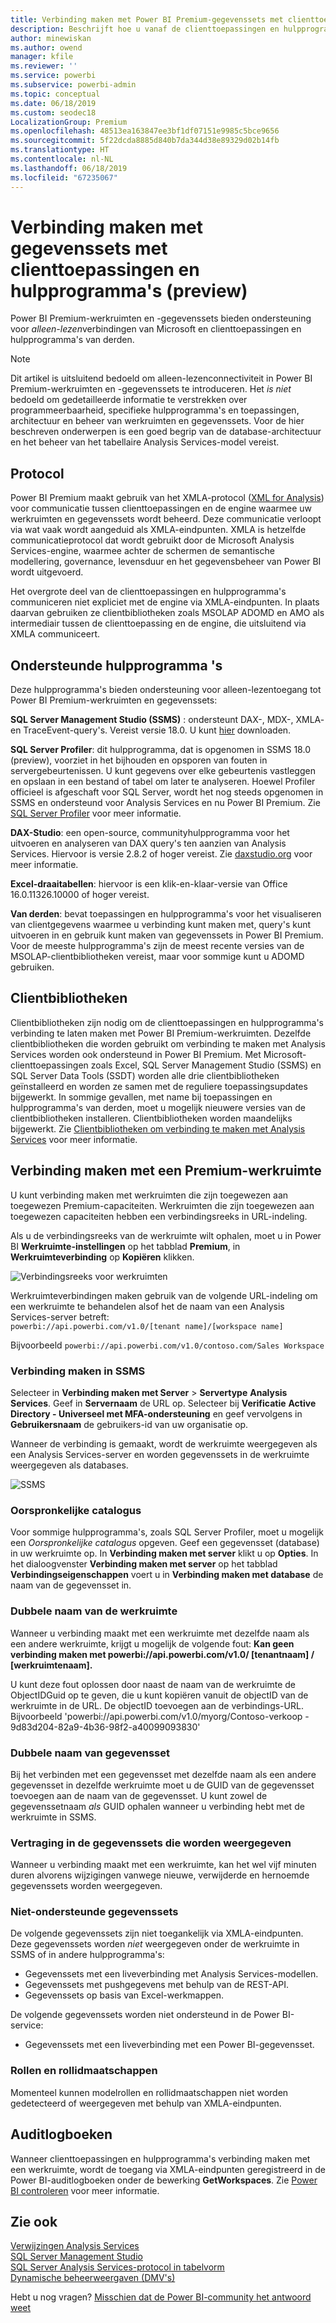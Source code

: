 ```yaml
---
title: Verbinding maken met Power BI Premium-gegevenssets met clienttoepassingen en hulpprogramma's (preview)
description: Beschrijft hoe u vanaf de clienttoepassingen en hulpprogramma's verbinding kunt maken met gegevenssets in Power BI Premium.
author: minewiskan
ms.author: owend
manager: kfile
ms.reviewer: ''
ms.service: powerbi
ms.subservice: powerbi-admin
ms.topic: conceptual
ms.date: 06/18/2019
ms.custom: seodec18
LocalizationGroup: Premium
ms.openlocfilehash: 48513ea163847ee3bf1df07151e9985c5bce9656
ms.sourcegitcommit: 5f22dcda8885d840b7da344d38e89329d02b14fb
ms.translationtype: HT
ms.contentlocale: nl-NL
ms.lasthandoff: 06/18/2019
ms.locfileid: "67235067"
---
```

# <a name="connect-to-datasets-with-client-applications-and-tools-preview"></a>Verbinding maken met gegevenssets met clienttoepassingen en hulpprogramma's (preview)

Power BI Premium-werkruimten en -gegevenssets bieden ondersteuning voor *alleen-lezen*verbindingen van Microsoft en clienttoepassingen en hulpprogramma's van derden. 

> [!NOTE]
> Dit artikel is uitsluitend bedoeld om alleen-lezenconnectiviteit in Power BI Premium-werkruimten en -gegevenssets te introduceren. Het *is niet* bedoeld om gedetailleerde informatie te verstrekken over programmeerbaarheid, specifieke hulpprogramma's en toepassingen, architectuur en beheer van werkruimten en gegevenssets. Voor de hier beschreven onderwerpen is een goed begrip van de database-architectuur en het beheer van het tabellaire Analysis Services-model vereist.

## <a name="protocol"></a>Protocol

Power BI Premium maakt gebruik van het XMLA-protocol ([XML for Analysis](https://docs.microsoft.com/bi-reference/xmla/xml-for-analysis-xmla-reference)) voor communicatie tussen clienttoepassingen en de engine waarmee uw werkruimten en gegevenssets wordt beheerd. Deze communicatie verloopt via wat vaak wordt aangeduid als XMLA-eindpunten. XMLA is hetzelfde communicatieprotocol dat wordt gebruikt door de Microsoft Analysis Services-engine, waarmee achter de schermen de semantische modellering, governance, levensduur en het gegevensbeheer van Power BI wordt uitgevoerd. 

Het overgrote deel van de clienttoepassingen en hulpprogramma's communiceren niet expliciet met de engine via XMLA-eindpunten. In plaats daarvan gebruiken ze clientbibliotheken zoals MSOLAP ADOMD en AMO als intermediair tussen de clienttoepassing en de engine, die uitsluitend via XMLA communiceert.


## <a name="supported-tools"></a>Ondersteunde hulpprogramma 's

Deze hulpprogramma's bieden ondersteuning voor alleen-lezentoegang tot Power BI Premium-werkruimten en gegevenssets:

**SQL Server Management Studio (SSMS)** : ondersteunt DAX-, MDX-, XMLA- en TraceEvent-query's. Vereist versie 18.0. U kunt [hier](https://docs.microsoft.com/sql/ssms/download-sql-server-management-studio-ssms) downloaden. 

**SQL Server Profiler**: dit hulpprogramma, dat is opgenomen in SSMS 18.0 (preview), voorziet in het bijhouden en opsporen van fouten in servergebeurtenissen. U kunt gegevens over elke gebeurtenis vastleggen en opslaan in een bestand of tabel om later te analyseren. Hoewel Profiler officieel is afgeschaft voor SQL Server, wordt het nog steeds opgenomen in SSMS en ondersteund voor Analysis Services en nu Power BI Premium. Zie [SQL Server Profiler](https://docs.microsoft.com/sql/tools/sql-server-profiler/sql-server-profiler) voor meer informatie.

**DAX-Studio**: een open-source, communityhulpprogramma voor het uitvoeren en analyseren van DAX query's ten aanzien van Analysis Services. Hiervoor is versie 2.8.2 of hoger vereist. Zie [daxstudio.org](https://daxstudio.org/) voor meer informatie.

**Excel-draaitabellen**: hiervoor is een klik-en-klaar-versie van Office 16.0.11326.10000 of hoger vereist.

**Van derden**: bevat toepassingen en hulpprogramma's voor het visualiseren van clientgegevens waarmee u verbinding kunt maken met, query's kunt uitvoeren in en gebruik kunt maken van gegevenssets in Power BI Premium. Voor de meeste hulpprogramma's zijn de meest recente versies van de MSOLAP-clientbibliotheken vereist, maar voor sommige kunt u ADOMD gebruiken.

## <a name="client-libraries"></a>Clientbibliotheken

Clientbibliotheken zijn nodig om de clienttoepassingen en hulpprogramma's verbinding te laten maken met Power BI Premium-werkruimten. Dezelfde clientbibliotheken die worden gebruikt om verbinding te maken met Analysis Services worden ook ondersteund in Power BI Premium. Met Microsoft-clienttoepassingen zoals Excel, SQL Server Management Studio (SSMS) en SQL Server Data Tools (SSDT) worden alle drie clientbibliotheken geïnstalleerd en worden ze samen met de reguliere toepassingsupdates bijgewerkt. In sommige gevallen, met name bij toepassingen en hulpprogramma's van derden, moet u mogelijk nieuwere versies van de clientbibliotheken installeren. Clientbibliotheken worden maandelijks bijgewerkt. Zie [Clientbibliotheken om verbinding te maken met Analysis Services](https://docs.microsoft.com/azure/analysis-services/analysis-services-data-providers) voor meer informatie.

## <a name="connecting-to-a-premium-workspace"></a>Verbinding maken met een Premium-werkruimte

U kunt verbinding maken met werkruimten die zijn toegewezen aan toegewezen Premium-capaciteiten. Werkruimten die zijn toegewezen aan toegewezen capaciteiten hebben een verbindingsreeks in URL-indeling. 

Als u de verbindingsreeks van de werkruimte wilt ophalen, moet u in Power BI **Werkruimte-instellingen** op het tabblad **Premium**, in **Werkruimteverbinding** op **Kopiëren** klikken.

![Verbindingsreeks voor werkruimten](media/service-premium-connect-tools/connect-tools-workspace-connection.png)

Werkruimteverbindingen maken gebruik van de volgende URL-indeling om een werkruimte te behandelen alsof het de naam van een Analysis Services-server betreft:   
`powerbi://api.powerbi.com/v1.0/[tenant name]/[workspace name]` 

Bijvoorbeeld `powerbi://api.powerbi.com/v1.0/contoso.com/Sales Workspace`

### <a name="to-connect-in-ssms"></a>Verbinding maken in SSMS

Selecteer in **Verbinding maken met Server** > **Servertype** **Analysis Services**. Geef in **Servernaam** de URL op. Selecteer bij **Verificatie** **Active Directory - Universeel met MFA-ondersteuning** en geef vervolgens in **Gebruikersnaam** de gebruikers-id van uw organisatie op. 

Wanneer de verbinding is gemaakt, wordt de werkruimte weergegeven als een Analysis Services-server en worden gegevenssets in de werkruimte weergegeven als databases.  

![SSMS](media/service-premium-connect-tools/connect-tools-ssms.png)

### <a name="initial-catalog"></a>Oorspronkelijke catalogus

Voor sommige hulpprogramma's, zoals SQL Server Profiler, moet u mogelijk een *Oorspronkelijke catalogus* opgeven. Geef een gegevensset (database) in uw werkruimte op. In **Verbinding maken met server** klikt u op **Opties**. In het dialoogvenster **Verbinding maken met server** op het tabblad **Verbindingseigenschappen** voert u in **Verbinding maken met database** de naam van de gegevensset in.

### <a name="duplicate-workspace-name"></a>Dubbele naam van de werkruimte

Wanneer u verbinding maakt met een werkruimte met dezelfde naam als een andere werkruimte, krijgt u mogelijk de volgende fout: **Kan geen verbinding maken met powerbi://api.powerbi.com/v1.0/ [tenantnaam] / [werkruimtenaam].**

U kunt deze fout oplossen door naast de naam van de werkruimte de ObjectIDGuid op te geven, die u kunt kopiëren vanuit de objectID van de werkruimte in de URL. De objectID toevoegen aan de verbindings-URL. Bijvoorbeeld 'powerbi://api.powerbi.com/v1.0/myorg/Contoso-verkoop - 9d83d204-82a9-4b36-98f2-a40099093830'

### <a name="duplicate-dataset-name"></a>Dubbele naam van gegevensset

Bij het verbinden met een gegevensset met dezelfde naam als een andere gegevensset in dezelfde werkruimte moet u de GUID van de gegevensset toevoegen aan de naam van de gegevensset. U kunt zowel de gegevenssetnaam *als* GUID ophalen wanneer u verbinding hebt met de werkruimte in SSMS. 

### <a name="delay-in-datasets-shown"></a>Vertraging in de gegevenssets die worden weergegeven

Wanneer u verbinding maakt met een werkruimte, kan het wel vijf minuten duren alvorens wijzigingen vanwege nieuwe, verwijderde en hernoemde gegevenssets worden weergegeven. 

### <a name="unsupported-datasets"></a>Niet-ondersteunde gegevenssets

De volgende gegevenssets zijn niet toegankelijk via XMLA-eindpunten. Deze gegevenssets worden *niet* weergegeven onder de werkruimte in SSMS of in andere hulpprogramma's: 

- Gegevenssets met een liveverbinding met Analysis Services-modellen. 
- Gegevenssets met pushgegevens met behulp van de REST-API.
- Gegevenssets op basis van Excel-werkmappen. 

De volgende gegevenssets worden niet ondersteund in de Power BI-service:   

- Gegevenssets met een liveverbinding met een Power BI-gegevensset.

### <a name="roles-and-role-memberships"></a>Rollen en rollidmaatschappen

Momenteel kunnen modelrollen en rollidmaatschappen niet worden gedetecteerd of weergegeven met behulp van XMLA-eindpunten.

## <a name="audit-logs"></a>Auditlogboeken 

Wanneer clienttoepassingen en hulpprogramma's verbinding maken met een werkruimte, wordt de toegang via XMLA-eindpunten geregistreerd in de Power BI-auditlogboeken onder de bewerking **GetWorkspaces**. Zie [Power BI controleren](service-admin-auditing.md) voor meer informatie.

## <a name="see-also"></a>Zie ook

[Verwijzingen Analysis Services](https://docs.microsoft.com/bi-reference/#pivot=home&panel=home-all)   
[SQL Server Management Studio](https://docs.microsoft.com/sql/ssms/sql-server-management-studio-ssms)   
[SQL Server Analysis Services-protocol in tabelvorm](https://docs.microsoft.com/openspecs/sql_server_protocols/ms-ssas-t/b98ed40e-c27a-4988-ab2d-c9c904fe13cf)   
[Dynamische beheerweergaven (DMV's)](https://docs.microsoft.com/sql/analysis-services/instances/use-dynamic-management-views-dmvs-to-monitor-analysis-services)   


Hebt u nog vragen? [Misschien dat de Power BI-community het antwoord weet](https://community.powerbi.com/)
